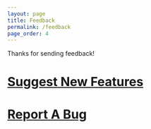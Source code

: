 ```yaml
---
layout: page
title: Feedback
permalink: /feedback
page_order: 4
---
```


Thanks for sending feedback!

# [Suggest New Features](https://forms.gle/pQrSyRnp9ZP7SJXdA)


# [Report A Bug](https://forms.gle/d4yb8tyfkCsY4rFn6)


